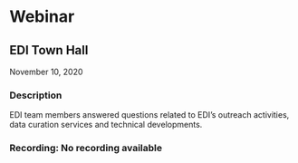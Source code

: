 # Webinar

## EDI Town Hall

November 10, 2020

### Description

EDI team members answered questions related to EDI’s outreach activities, data curation services and technical developments.

### Recording: No recording available
<!-- Webinars -->
